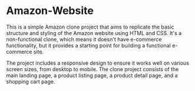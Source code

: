 # Amazon-Website
This is a simple Amazon clone project that aims to replicate the basic structure and styling of the Amazon website using HTML and CSS. It's a non-functional clone, which means it doesn't have e-commerce functionality, but it provides a starting point for building a functional e-commerce site.

The project includes a responsive design to ensure it works well on various screen sizes, from desktop to mobile. The clone project consists of the main landing page, a product listing page, a product detail page, and a shopping cart page.
